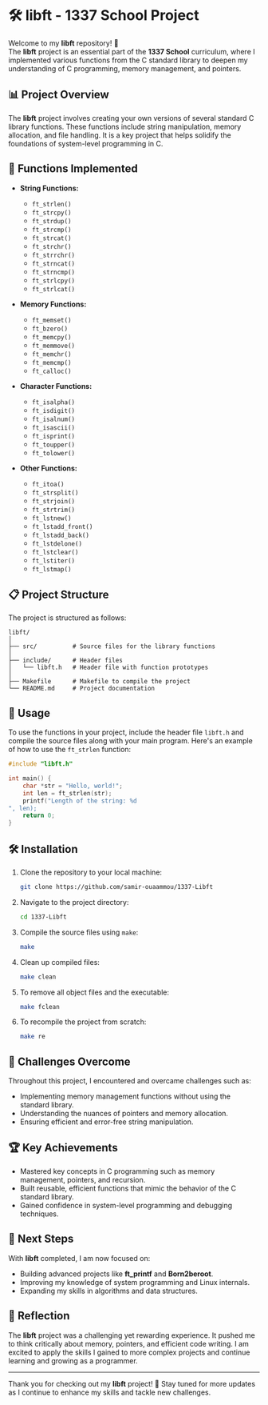 
# 🛠️ libft - 1337 School Project

Welcome to my **libft** repository! 🚀  
The **libft** project is an essential part of the **1337 School** curriculum, where I implemented various functions from the C standard library to deepen my understanding of C programming, memory management, and pointers.

## 📊 Project Overview

The **libft** project involves creating your own versions of several standard C library functions. These functions include string manipulation, memory allocation, and file handling. It is a key project that helps solidify the foundations of system-level programming in C.

## 🔧 Functions Implemented

- **String Functions:**
  - `ft_strlen()`
  - `ft_strcpy()`
  - `ft_strdup()`
  - `ft_strcmp()`
  - `ft_strcat()`
  - `ft_strchr()`
  - `ft_strrchr()`
  - `ft_strncat()`
  - `ft_strncmp()`
  - `ft_strlcpy()`
  - `ft_strlcat()`

- **Memory Functions:**
  - `ft_memset()`
  - `ft_bzero()`
  - `ft_memcpy()`
  - `ft_memmove()`
  - `ft_memchr()`
  - `ft_memcmp()`
  - `ft_calloc()`

- **Character Functions:**
  - `ft_isalpha()`
  - `ft_isdigit()`
  - `ft_isalnum()`
  - `ft_isascii()`
  - `ft_isprint()`
  - `ft_toupper()`
  - `ft_tolower()`

- **Other Functions:**
  - `ft_itoa()`
  - `ft_strsplit()`
  - `ft_strjoin()`
  - `ft_strtrim()`
  - `ft_lstnew()`
  - `ft_lstadd_front()`
  - `ft_lstadd_back()`
  - `ft_lstdelone()`
  - `ft_lstclear()`
  - `ft_lstiter()`
  - `ft_lstmap()`


## 📋 Project Structure

The project is structured as follows:

```
libft/
│
├── src/          # Source files for the library functions
│
├── include/      # Header files
│   └── libft.h   # Header file with function prototypes
│
├── Makefile      # Makefile to compile the project
└── README.md     # Project documentation
```

## 📂 Usage

To use the functions in your project, include the header file `libft.h` and compile the source files along with your main program. Here's an example of how to use the `ft_strlen` function:

```c
#include "libft.h"

int main() {
    char *str = "Hello, world!";
    int len = ft_strlen(str);
    printf("Length of the string: %d
", len);
    return 0;
}
```

## 🛠️ Installation

1. Clone the repository to your local machine:
   ```bash
   git clone https://github.com/samir-ouaammou/1337-Libft
   ```

2. Navigate to the project directory:
   ```bash
   cd 1337-Libft
   ```

3. Compile the source files using `make`:
   ```bash
   make
   ```

4. Clean up compiled files:
   ```bash
   make clean
   ```

5. To remove all object files and the executable:
   ```bash
   make fclean
   ```

6. To recompile the project from scratch:
   ```bash
   make re
   ```

## 🎯 Challenges Overcome

Throughout this project, I encountered and overcame challenges such as:
- Implementing memory management functions without using the standard library.
- Understanding the nuances of pointers and memory allocation.
- Ensuring efficient and error-free string manipulation.

## 🏆 Key Achievements

- Mastered key concepts in C programming such as memory management, pointers, and recursion.
- Built reusable, efficient functions that mimic the behavior of the C standard library.
- Gained confidence in system-level programming and debugging techniques.

## 🚀 Next Steps

With **libft** completed, I am now focused on:
- Building advanced projects like **ft_printf** and **Born2beroot**.
- Improving my knowledge of system programming and Linux internals.
- Expanding my skills in algorithms and data structures.

## 🌟 Reflection

The **libft** project was a challenging yet rewarding experience. It pushed me to think critically about memory, pointers, and efficient code writing. I am excited to apply the skills I gained to more complex projects and continue learning and growing as a programmer.

---

Thank you for checking out my **libft** project! 🚀 Stay tuned for more updates as I continue to enhance my skills and tackle new challenges.
